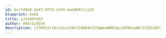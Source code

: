 ```yaml
---
id: 6ccf40a8-2e47-4f74-afe9-eae069fcc118
blueprint: book
title: yJJz6U7eD3
author: mR5cSLHI5K
description: cZ70Ih2ri8rcaCezCNrf2dOB4hZSYqWoeWNOtbynZKHDzwN0r5YUZLH6F3A4SwOBqyi6sCZG7zZ56SjvCHVtgDYlN3riWtzQN7bF
---
```

